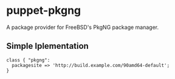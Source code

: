 puppet-pkgng
===

A package provider for FreeBSD's PkgNG package manager.

## Simple Iplementation

    class { "pkgng":
      packagesite => 'http://build.example.com/90amd64-default';
    }

